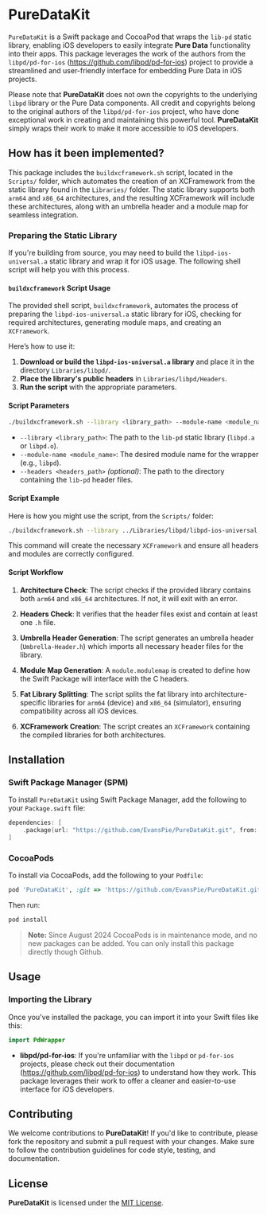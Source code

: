 
# PureDataKit

`PureDataKit` is a Swift package and CocoaPod that wraps the `lib-pd` static library, enabling iOS developers to easily integrate **Pure Data** functionality into their apps. This package leverages the work of the authors from the `libpd/pd-for-ios` (https://github.com/libpd/pd-for-ios) project to provide a streamlined and user-friendly interface for embedding Pure Data in iOS projects.

Please note that **PureDataKit** does not own the copyrights to the underlying `libpd` library or the Pure Data components. All credit and copyrights belong to the original authors of the `libpd/pd-for-ios` project, who have done exceptional work in creating and maintaining this powerful tool. **PureDataKit** simply wraps their work to make it more accessible to iOS developers.

## How has it been implemented?

This package includes the `buildxcframework.sh` script, located in the `Scripts/` folder, which automates the creation of an XCFramework from the static library found in the `Libraries/` folder. The static library supports both `arm64` and `x86_64` architectures, and the resulting XCFramework will include these architectures, along with an umbrella header and a module map for seamless integration.

### Preparing the Static Library

If you're building from source, you may need to build the `libpd-ios-universal.a` static library and wrap it for iOS usage. The following shell script will help you with this process.

#### `buildxcframework` Script Usage

The provided shell script, `buildxcframework`, automates the process of preparing the `libpd-ios-universal.a` static library for iOS, checking for required architectures, generating module maps, and creating an `XCFramework`.

Here’s how to use it:

1. **Download or build the `libpd-ios-universal.a` library** and place it in the directory `Libraries/libpd/`.
2. **Place the library's public headers** in `Libraries/libpd/Headers`.
3. **Run the script** with the appropriate parameters.

#### Script Parameters

```bash
./buildxcframework.sh --library <library_path> --module-name <module_name> [--headers <headers_path>]
```

- `--library <library_path>`: The path to the `lib-pd` static library (`libpd.a` or `libpd.o`).
- `--module-name <module_name>`: The desired module name for the wrapper (e.g., `libpd`).
- `--headers <headers_path>` *(optional)*: The path to the directory containing the `lib-pd` header files.

#### Script Example

Here is how you might use the script, from the `Scripts/` folder:

```bash
./buildxcframework.sh --library ../Libraries/libpd/libpd-ios-universal.a --headers ../Libraries/libpd/Headers --module-name PdWrapper
```

This command will create the necessary `XCFramework` and ensure all headers and modules are correctly configured.

#### Script Workflow

1. **Architecture Check**: The script checks if the provided library contains both `arm64` and `x86_64` architectures. If not, it will exit with an error.

2. **Headers Check**: It verifies that the header files exist and contain at least one `.h` file.

3. **Umbrella Header Generation**: The script generates an umbrella header (`Umbrella-Header.h`) which imports all necessary header files for the library.

4. **Module Map Generation**: A `module.modulemap` is created to define how the Swift Package will interface with the C headers.

5. **Fat Library Splitting**: The script splits the fat library into architecture-specific libraries for `arm64` (device) and `x86_64` (simulator), ensuring compatibility across all iOS devices.

6. **XCFramework Creation**: The script creates an `XCFramework` containing the compiled libraries for both architectures.


## Installation

### Swift Package Manager (SPM)

To install `PureDataKit` using Swift Package Manager, add the following to your `Package.swift` file:

```swift
dependencies: [
    .package(url: "https://github.com/EvansPie/PureDataKit.git", from: "0.1.3")
]
```

### CocoaPods

To install via CocoaPods, add the following to your `Podfile`:

```ruby
pod 'PureDataKit', :git => 'https://github.com/EvansPie/PureDataKit.git', :tag => '0.1.3'
```

Then run:

```bash
pod install
```

> **Note:** Since August 2024 CocoaPods is in maintenance mode, and no new packages can be added. You can only install this package directly though Github.

## Usage

### Importing the Library

Once you've installed the package, you can import it into your Swift files like this:

```swift
import PdWrapper
```

- **libpd/pd-for-ios**: If you're unfamiliar with the `libpd` or `pd-for-ios` projects, please check out their documentation (https://github.com/libpd/pd-for-ios) to understand how they work. This package leverages their work to offer a cleaner and easier-to-use interface for iOS developers.


## Contributing

We welcome contributions to **PureDataKit**! If you'd like to contribute, please fork the repository and submit a pull request with your changes. Make sure to follow the contribution guidelines for code style, testing, and documentation.


## License

**PureDataKit** is licensed under the [MIT License](LICENSE).
